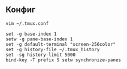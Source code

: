 ## Конфиг
`vim ~/.tmux.conf`
```
set -g base-index 1
setw -g pane-base-index 1
set -g default-terminal "screen-256color"
set -g history-file ~/.tmux_history
set -sg history-limit 5000
bind-key -T prefix S setw synchronize-panes
```
